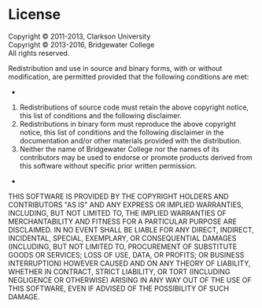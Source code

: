 # License

Copyright &copy; 2011-2013, Clarkson University<br />
Copyright &copy; 2013-2016, Bridgewater College<br />
All rights reserved.

Redistribution and use in source and binary forms, with or without modification, are permitted provided that the following conditions are met:

-	
1. Redistributions of source code must retain the above copyright notice, this list of conditions and the following disclaimer.  
2. Redistributions in binary form must reproduce the above copyright notice, this list of conditions and the following disclaimer in the documentation and/or other materials provided with the distribution.  
3. Neither the name of Bridgewater College nor the names of its contributors may be used to endorse or promote products derived from this software without specific prior written permission.
-

THIS SOFTWARE IS PROVIDED BY THE COPYRIGHT HOLDERS AND CONTRIBUTORS "AS IS" AND
ANY EXPRESS OR IMPLIED WARRANTIES, INCLUDING, BUT NOT LIMITED TO, THE IMPLIED
WARRANTIES OF MERCHANTABILITY AND FITNESS FOR A PARTICULAR PURPOSE ARE
DISCLAIMED. IN NO EVENT SHALL <COPYRIGHT HOLDER> BE LIABLE FOR ANY
DIRECT, INDIRECT, INCIDENTAL, SPECIAL, EXEMPLARY, OR CONSEQUENTIAL DAMAGES
(INCLUDING, BUT NOT LIMITED TO, PROCUREMENT OF SUBSTITUTE GOODS OR SERVICES;
LOSS OF USE, DATA, OR PROFITS; OR BUSINESS INTERRUPTION) HOWEVER CAUSED AND
ON ANY THEORY OF LIABILITY, WHETHER IN CONTRACT, STRICT LIABILITY, OR TORT
(INCLUDING NEGLIGENCE OR OTHERWISE) ARISING IN ANY WAY OUT OF THE USE OF THIS
SOFTWARE, EVEN IF ADVISED OF THE POSSIBILITY OF SUCH DAMAGE.


